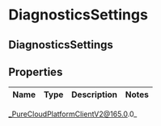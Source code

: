# DiagnosticsSettings

## DiagnosticsSettings

## Properties

|Name | Type | Description | Notes|
|------------ | ------------- | ------------- | -------------|



_PureCloudPlatformClientV2@165.0.0_
